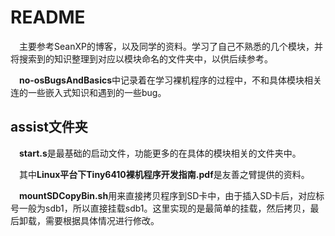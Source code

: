 # README

&emsp;主要参考SeanXP的博客，以及同学的资料。学习了自己不熟悉的几个模块，并将搜索到的知识整理到对应以模块命名的文件夹中，以供后续参考。

&emsp;**no-osBugsAndBasics**中记录着在学习裸机程序的过程中，不和具体模块相关连的一些嵌入式知识和遇到的一些bug。

## assist文件夹

&emsp;**start.s**是最基础的启动文件，功能更多的在具体的模块相关的文件夹中。

&emsp;其中**Linux平台下Tiny6410裸机程序开发指南.pdf**是友善之臂提供的资料。

&emsp;**mountSDCopyBin.sh**用来直接拷贝程序到SD卡中，由于插入SD卡后，对应标号一般为sdb1，所以直接挂载sdb1。这里实现的是最简单的挂载，然后拷贝，最后卸载，需要根据具体情况进行修改。
